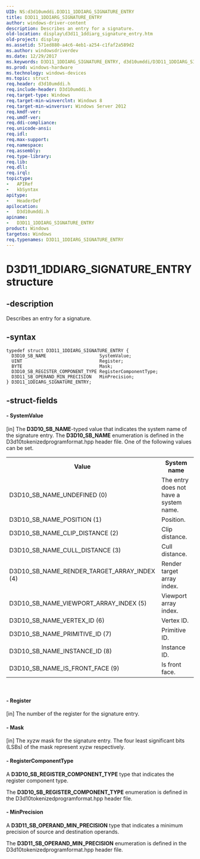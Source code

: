 ```yaml
---
UID: NS:d3d10umddi.D3D11_1DDIARG_SIGNATURE_ENTRY
title: D3D11_1DDIARG_SIGNATURE_ENTRY
author: windows-driver-content
description: Describes an entry for a signature.
old-location: display\d3d11_1ddiarg_signature_entry.htm
old-project: display
ms.assetid: 571ed880-a4c6-4eb1-a254-c1faf2a589d2
ms.author: windowsdriverdev
ms.date: 12/29/2017
ms.keywords: D3D11_1DDIARG_SIGNATURE_ENTRY, d3d10umddi/D3D11_1DDIARG_SIGNATURE_ENTRY, D3D11_1DDIARG_SIGNATURE_ENTRY structure [Display Devices], display.d3d11_1ddiarg_signature_entry
ms.prod: windows-hardware
ms.technology: windows-devices
ms.topic: struct
req.header: d3d10umddi.h
req.include-header: D3d10umddi.h
req.target-type: Windows
req.target-min-winverclnt: Windows 8
req.target-min-winversvr: Windows Server 2012
req.kmdf-ver: 
req.umdf-ver: 
req.ddi-compliance: 
req.unicode-ansi: 
req.idl: 
req.max-support: 
req.namespace: 
req.assembly: 
req.type-library: 
req.lib: 
req.dll: 
req.irql: 
topictype:
-	APIRef
-	kbSyntax
apitype:
-	HeaderDef
apilocation:
-	D3d10umddi.h
apiname:
-	D3D11_1DDIARG_SIGNATURE_ENTRY
product: Windows
targetos: Windows
req.typenames: D3D11_1DDIARG_SIGNATURE_ENTRY
---
```


# D3D11_1DDIARG_SIGNATURE_ENTRY structure


## -description


Describes an entry for a signature.


## -syntax


````
typedef struct D3D11_1DDIARG_SIGNATURE_ENTRY {
  D3D10_SB_NAME                    SystemValue;
  UINT                             Register;
  BYTE                             Mask;
  D3D10_SB_REGISTER_COMPONENT_TYPE RegisterComponentType;
  D3D11_SB_OPERAND_MIN_PRECISION   MinPrecision;
} D3D11_1DDIARG_SIGNATURE_ENTRY;
````


## -struct-fields




#### - SystemValue

[in] The <b>D3D10_SB_NAME</b>-typed value that indicates the system name of the signature entry. The <b>D3D10_SB_NAME</b> enumeration is defined in the D3d10tokenizedprogramformat.hpp header file. One of the following values can be set.
<table>
<tr>
<th>Value</th>
<th>System name</th>
</tr>
<tr>
<td>
D3D10_SB_NAME_UNDEFINED (0)

</td>
<td>
The entry does not have a system name.

</td>
</tr>
<tr>
<td>
D3D10_SB_NAME_POSITION (1)

</td>
<td>
Position.

</td>
</tr>
<tr>
<td>
D3D10_SB_NAME_CLIP_DISTANCE (2)

</td>
<td>
Clip distance.

</td>
</tr>
<tr>
<td>
D3D10_SB_NAME_CULL_DISTANCE (3)

</td>
<td>
Cull distance.

</td>
</tr>
<tr>
<td>
D3D10_SB_NAME_RENDER_TARGET_ARRAY_INDEX (4)

</td>
<td>
Render target array index.

</td>
</tr>
<tr>
<td>
D3D10_SB_NAME_VIEWPORT_ARRAY_INDEX (5)

</td>
<td>
Viewport array index.

</td>
</tr>
<tr>
<td>
D3D10_SB_NAME_VERTEX_ID (6)

</td>
<td>
Vertex ID.

</td>
</tr>
<tr>
<td>
D3D10_SB_NAME_PRIMITIVE_ID (7)

</td>
<td>
Primitive ID.

</td>
</tr>
<tr>
<td>
D3D10_SB_NAME_INSTANCE_ID (8)

</td>
<td>
Instance ID.

</td>
</tr>
<tr>
<td>
D3D10_SB_NAME_IS_FRONT_FACE (9)

</td>
<td>
Is front face.

</td>
</tr>
</table> 


#### - Register

[in] The number of the register for the signature entry.


#### - Mask

[in] The xyzw mask for the signature entry. The four least significant bits (LSBs) of the mask represent xyzw respectively.


#### - RegisterComponentType

A  <b>D3D10_SB_REGISTER_COMPONENT_TYPE</b> type that indicates the register component type.

The <b>D3D10_SB_REGISTER_COMPONENT_TYPE</b> enumeration is defined in the D3d10tokenizedprogramformat.hpp header file.


#### - MinPrecision

A <b>D3D11_SB_OPERAND_MIN_PRECISION</b> type that indicates a minimum precision of source and destination operands.

The <b>D3D11_SB_OPERAND_MIN_PRECISION</b> enumeration is defined in the D3d10tokenizedprogramformat.hpp header file.

